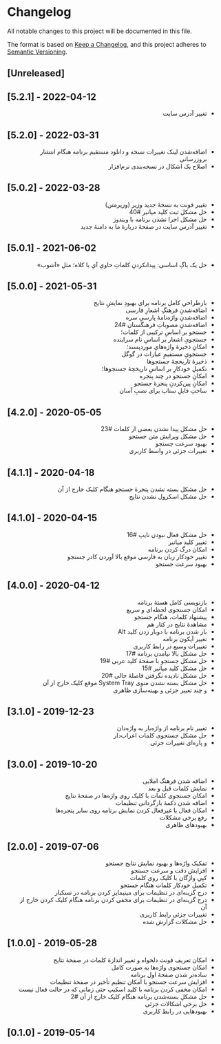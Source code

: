 # Changelog
All notable changes to this project will be documented in this file.

The format is based on [Keep a Changelog](https://keepachangelog.com/en/1.0.0/),
and this project adheres to [Semantic Versioning](https://semver.org/spec/v2.0.0.html).

## [Unreleased]

## [5.2.1] - 2022-04-12

<div dir="rtl">

+ تغییر آدرس سایت
</div>

## [5.2.0] - 2022-03-31

<div dir="rtl">

+ اضافه‌شدن لینک تغییرات نسخه و دانلود مستقیم برنامه هنگام انتشار بروزرسانی
+ اصلاح یک اشکال در نسخه‌بندی نرم‌افزار
</div>

## [5.0.2] - 2022-03-28

<div dir="rtl">

+ تغییر فونت به نسخهٔ جدید وزیر (وزیرمتن)
+ حل مشکل ثبت کلید میانبر #40
+ حل مشکل اجرا نشدن برنامه با ویندوز
+ تغییر آدرس سایت در صفحهٔ دربارهٔ ما به دامنهٔ جدید
</div>

## [5.0.1] - 2021-06-02

<div dir="rtl">

+ حل یک باگِ اساسی: پیدانکردنِ کلماتِ حاویِ آیِ با کلاه؛ مثلِ «آشوب»
</div>

## [5.0.0] - 2021-05-31

<div dir="rtl">

+ بازطراحیِ کامل برنامه برای بهبودِ نمایشِ نتایج
+ اضافه‌شدنِ فرهنگِ اشعارِ فارسی
+ اضافه‌شدنِ واژه‌نامهٔ پارسیِ سره
+ اضافه‌شدنِ مصوباتِ فرهنگستان #24
+ جستجو بر اساسِ ترکیبی از کلمات؛
+ جستجویِ اشعار بر اساسِ نام سراینده 
+ امکانِ ذخیرهٔ واژه‌هایِ موردپسند؛
+ جستجویِ مستقیمِ عبارات در گوگل
+ ذخیرهٔ تاریخچهٔ جستجوها
+ تکمیلِ خودکارِ بر اساسِ تاریخچهٔ جستجوها؛
+ امکانِ جستجو در چند پنجره
+ امکانِ پین‌کردنِ پنجرهٔ جستجو
+ ساختِ فایلِ ستاپ برای نصبِ آسان
</div>

## [4.2.0] - 2020-05-05

<div dir="rtl">

+ حل مشکل پیدا نشدن بعضی از کلمات #23
+ حل مشکل ویرایش متن جستجو
+ بهبود سرعت جستجو
+ تغییرات جزئی در واسط کاربری
</div>

## [4.1.1] - 2020-04-18

<div dir="rtl">

+ حل مشکل بسته نشدن پنجرۀ جستجو هنگام کلیک خارج از آن
+ حل مشکل اسکرول نشدن نتایج
</div>

## [4.1.0] - 2020-04-15

<div dir="rtl">
  
+ حل مشکل فعال نبودن تایپ #16
+ تغییر کلید میانبر
+ امکان درگ کردن برنامه
+ تغییر خودکار زبان به فارسی موقع بالا آوردن کادر جستجو
+ بهبود سرعت جستجو

</div>

## [4.0.0] - 2020-04-12

<div dir="rtl">

+ بازنویسی کامل هستۀ برنامه
+ امکان جستجوی لحظه‌ای و سریع
+ پیشنهاد کلمات، هنگام جستجو
+ مشاهدۀ نتایج در کنار هم
+ باز شدن برنامه با دوبار زدن کلید Alt
+ تغییر آیکون برنامه
+ تغییرات وسیع در رابط کاربری
+ حل مشکل بالا نیامدن برنامه #17
+ حل مشکل جستجو با صفحۀ کلید عربی #19
+ حل مشکل کلید میانبر #15
+ حل مشکل نادیده نگرفتن فاصلۀ خالی #20
+ حل مشکل بسته نشدن منوی System Tray موقع کلیک خارج از آن
+ و چند تغییر جزئی و بهینه‌سازی ظاهری
</div>

## [3.1.0] - 2019-12-23

<div dir="rtl">
  
+ تغییر نام برنامه از واژه‌یار به واژه‌دان  
+ حل مشکل جستجوی کلمات اعراب‌دار
+ و پاره‌ای تغییرات جزئی

</div>

## [3.0.0] - 2019-10-20

<div dir="rtl">

+ اضافه شدن فرهنگ املایی
+ نمایش کلمات قبل و بعد
+ امکان جستجوی کلمات با کلیک روی واژه‌ها در صفحۀ نتایج
+ اضافه شدن دکمۀ بازگردانی تنظیمات
+ امکان فعال یا غیرفعال کردن نمایش برنامه روی سایر پنجره‌ها
+ رفع برخی مشکلات
+ بهبودهای ظاهری
</div>

## [2.0.0] - 2019-07-06

<div dir="rtl">

+ تفکیک واژه‌ها و بهبود نمایش نتایج جستجو
+ افزایش دقت و سرعت جستجو
+ کپیِ واژگان با کلیک روی کلمات
+ تکمیل خودکار کلمات هنگام جستجو
+ درج گزینه‌ای در تنظیمات برای مینیمایز کردن برنامه در تسکبار
+ درج گزینه‌ای در تنظیمات برای مخفی کردن برنامه هنگام کلیک کردن خارج از آن
+ تغییرات جزئی رابط کاربری
+ حل مشکلات گزارش شده
</div>

## [1.0.0] - 2019-05-28

<div dir="rtl">

+ امکان تعریف فونت دلخواه و تغییر اندازۀ کلمات در صفحۀ نتایج
+ امکان جستجوی واژه‌ها به صورت کامل
+ ساده‌تر شدن صفحۀ اول برنامه
+ افزایش سرعت جستجو با امکان تنظیم تأخیر در صفحۀ تنظیمات
+ امکان مخفی کردن برنامه با کلید اسکیپ حتی زمانی که در حالت فعال نیست
+ حل مشکلِ بسته‌شدن برنامه هنگام کلیک خارج از آن #2
+ حل برخی اشکالات جزئی
+ بهبودهایی در رابط کاربری
</div>

## [0.1.0] - 2019-05-14



